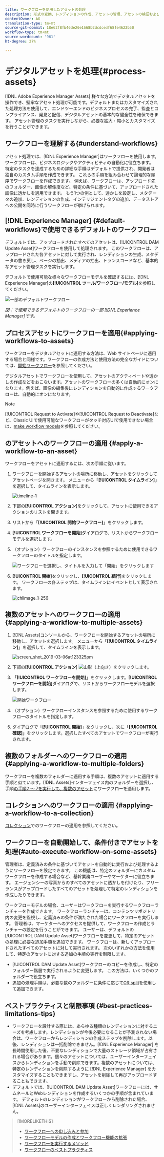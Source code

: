 ```yaml
---
title: ワークフローを使用したアセットの処理
description: 形式の変換、レンディションの作成、アセットの管理、アセットの検証およびワークフローの実行を行うためのアセット処理。
contentOwner: AG
translation-type: tm+mt
source-git-commit: 18e62f8fb46de20e1668b2dcdcedf68fe4622b50
workflow-type: tm+mt
source-wordcount: '961'
ht-degree: 27%

---
```



# デジタルアセットを処理{#process-assets}

[!DNL Adobe Experience Manager Assets] 様々な方法でデジタルアセットを操作でき、堅牢なアセット処理が可能です。デフォルトまたはカスタマイズされた処理方法を使用して、エンドツーエンドのビジネスプロセスの完了、監査とコンプライアンス、発見と配信、デジタルアセットの基本的な健全性を確保できます。 アセット管理のタスクを実行しながら、必要な拡大・縮小とカスタマイズを行うことができます。

## ワークフローを理解する{#understand-workflows}

アセット処理では、[!DNL Experience Manager]はワークフローを使用します。 ワークフローは、ビジネスロジックやアクティビティの自動化に役立ちます。 特定のタスクを達成するための詳細な手順はデフォルトで提供され、開発者は独自のカスタム手順を作成できます。 これらの手順を組み合わせて論理的な順序でワークフローを作成できます。 例えば、ワークフローは、アップロード先のフォルダー、画像の解像度など、特定の条件に基づいて、アップロードされた画像に透かしを適用できます。 もう1つの例として、透かしを設定し、メタデータの追加、レンディションの作成、インテリジェントタグの追加、データストアへの公開を同時に行うワークフローが挙げられます。

## [!DNL Experience Manager] {#default-workflows}で使用できるデフォルトのワークフロー

デフォルトでは、アップロードされたすべてのアセットは、[!UICONTROL DAM Update Asset]ワークフローを使用して処理されます。 このワークフローは、アップロードされた各アセットに対して実行され、レンディションの生成、メタデータの書き戻し、ページの抽出、メディアの抽出、トランスコードなど、基本的なアセット管理タスクを実行します。

デフォルトで使用可能な様々なワークフローモデルを確認するには、[!DNL Experience Manager]の&#x200B;**[!UICONTROL ツール/ワークフロー/モデル]**&#x200B;を参照してください。

![一部のデフォルトワークフロー](assets/aem-default-workflows.png)

*図：で使用できるデフォルトのワークフローの一部 [!DNL Experience Manager]です。*

## プロセスアセットにワークフローを適用{#applying-workflows-to-assets}

ワークフローをデジタルアセットに適用する方法は、Web サイトページに適用する場合と同様です。ワークフローの作成方法と使用方法の完全なガイドについては、[開始ワークフロー](/help/sites-authoring/workflows-participating.md)を参照してください。

デジタルアセットでワークフローを使用して、アセットのアクティベートや透かしの作成などをおこないます。アセットのワークフローの多くは自動的にオンになります。例えば、画像の編集後にレンディションを自動的に作成するワークフローは、自動的にオンになります。

>[!NOTE]
>
>[!UICONTROL Request to Activate]や[!UICONTROL Request to Deactivate]など、Classic UIで使用可能なワークフローがタッチ対応UIで使用できない場合は、[make workflow models](/help/sites-developing/workflows-models.md#classic2touchui)を参照してください。

##  のアセットへのワークフローの適用 {#apply-a-workflow-to-an-asset}

<!-- 
TBD: Add animated GIF for these steps instead of all these screenshots.
-->
ワークフローをアセットに適用するには、次の手順に従います。

1. ワークフローを開始するアセットの場所に移動し、アセットをクリックしてアセットページを開きます。 メニューから「**[!UICONTROL タイムライン]**」を選択して、タイムラインを表示します。

   ![timeline-1](assets/timeline.png)

1. 下部の&#x200B;**[!UICONTROL アクション]**&#x200B;をクリックして、アセットに使用できるアクションのリストを開きます。

1. リストから「**[!UICONTROL 開始ワークフロー]**」をクリックします。

1. **[!UICONTROL ワークフローを開始]**&#x200B;ダイアログで、リストからワークフローモデルを選択します。

1. （オプション）ワークフローのインスタンスを参照するために使用できるワークフローのタイトルを指定します。

   ![ワークフローを選択し、タイトルを入力して「開始」をクリックします](assets/start-workflow.png)

1. **[!UICONTROL 開始]**&#x200B;をクリックし、**[!UICONTROL 続行]**&#x200B;をクリックします。 ワークフローの各ステップは、タイムラインにイベントとして表示されます。

   ![chlimage_1-256](assets/chlimage_1-52.png)

## 複数のアセットへのワークフローの適用 {#applying-a-workflow-to-multiple-assets}

1. [!DNL Assets]コンソールから、ワークフローを開始するアセットの場所に移動し、アセットを選択します。 メニューから「**[!UICONTROL タイムライン]**」を選択して、タイムラインを表示します。

   ![screen_shot_2019-03-06at123325pm](assets/chlimage_1-136.png)

1. 下部の&#x200B;**[!UICONTROL アクション]** ![山形（上向き）](assets/do-not-localize/chevron-up-icon.png)をクリックします。
1. 「**[!UICONTROL ワークフローを開始]**」をクリックします。**[!UICONTROL ワークフローを開始]**&#x200B;ダイアログで、リストからワークフローモデルを選択します。

   ![開始ワークフロー](assets/start-workflow.png)

1. （オプション）ワークフローインスタンスを参照するために使用するワークフローのタイトルを指定します。
1. ダイアログで「**[!UICONTROL 開始]**」をクリックし、次に「**[!UICONTROL 確認]**」をクリックします。選択したすべてのアセットでワークフローが実行されます。

## 複数のフォルダーへのワークフローの適用 {#applying-a-workflow-to-multiple-folders}

ワークフローを複数のフォルダーに適用する手順は、複数のアセットに適用する手順と似ています。[!DNL Assets]インターフェイス内のフォルダーを選択し、手順[の手順2 ～ 7を実行して、複数のアセット](/help/assets/assets-workflow.md#applying-a-workflow-to-multiple-assets)にワークフローを適用します。

## コレクションへのワークフローの適用 {#applying-a-workflow-to-a-collection}

[コレクション](/help/assets/manage-collections.md#running-a-workflow-on-a-collection)でのワークフローの適用を参照してください。

## ワークフローを自動開始して、条件付きでアセットを処理{#auto-execute-workflow-on-some-assets}

管理者は、定義済みの条件に基づいてアセットを自動的に実行および処理するようにワークフローを設定できます。 この機能は、特定のフォルダーにカスタムワークフローを作成する場合など、基幹業務ユーザーやマーケターに役立ちます。 エージェンシーの写真からのすべてのアセットに透かしを付けたり、フリーランスがアップロードしたすべてのアセットを処理して特定のレンディションを作成したりできます。

ワークフローモデルの場合、ユーザーはワークフローを実行するワークフローランチャーを作成できます。 ワークフローランチャーは、コンテンツリポジトリ内の変更を監視し、定義済みの条件が満たされた場合にワークフローを実行します。 管理者は、マーケターへのアクセスを提供して、ワークフローの作成とランチャーの設定を行うことができます。 ユーザーは、デフォルトの[!UICONTROL DAM Update Asset]ワークフローを変更して、特定のアセットの処理に必要な追加手順を追加できます。 ワークフローは、新しくアップロードされたすべてのアセットに対して実行されます。 次のいずれかの方法を使用して、特定のアセットに対する追加の手順の実行を制限します。

* [!UICONTROL DAM Update Asset]ワークフローのコピーを作成し、特定のフォルダー階層で実行されるように変更します。 この方法は、いくつかのフォルダーで役立ちます。
* 追加の処理手順は、必要な数のフォルダーに条件に応じて[OR split](/help/sites-developing/workflows-step-ref.md#or-split)を使用して追加できます。

## ベストプラクティスと制限事項 {#best-practices-limitations-tips}

* ワークフローを設計する際には、あらゆる種類のレンディションに対するニーズを考慮します。レンディションが今後必要になることが予測されない場合は、ワークフローからレンディションの作成ステップを削除します。以後、レンディションは一括削除できません。[!DNL Experience Manager] を長時間使用した後、不要なレンディションで大量のストレージ領域が占有される場合があります。個々のアセットについては、ユーザーインターフェイスからレンディションを手動で削除できます。複数のアセットについては、特定のレンディションを削除するように [!DNL Experience Manager] をカスタマイズすることもできますし、アセットを削除して再びアップロードすることもできます。
* デフォルトでは、[!UICONTROL DAM Update Asset]ワークフローには、サムネールとWebレンディションを作成するいくつかの手順が含まれています。 デフォルトのレンディションがワークフローから削除された場合、[!DNL Assets]のユーザーインターフェイスは正しくレンダリングされません。

>[!MORELIKETHIS]
>
>* [ワークフローへの申し込みと参加](/help/sites-authoring/workflows.md)
>* [ワークフローモデルの作成とワークフロー機能の拡張](/help/sites-developing/workflows.md)
>* [ワークフローを実行するメソッド](/help/sites-administering/workflows-starting.md)
>* [ワークフローのベストプラクティス](/help/sites-developing/workflows-best-practices.md)

